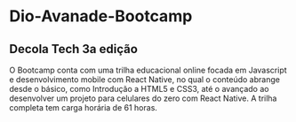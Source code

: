 # Dio-Avanade-Bootcamp

## Decola Tech 3a edição

O Bootcamp conta com uma trilha educacional online focada em Javascript e desenvolvimento mobile com React Native, no qual o conteúdo abrange desde o básico, como Introdução a HTML5 e CSS3, até o avançado ao desenvolver um projeto para celulares do zero com React Native. A trilha completa tem carga horária de 61 horas.

